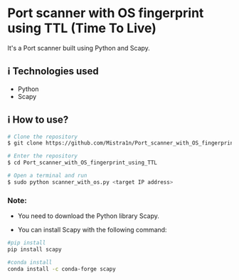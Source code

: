 # Port scanner with OS fingerprint using TTL (Time To Live)

It's a Port scanner built using Python and Scapy.

## :information_source: Technologies used

* Python
* Scapy

## :information_source: How to use?
```bash
# Clone the repository
$ git clone https://github.com/Mistra1n/Port_scanner_with_OS_fingerprint_using_TTL.git

# Enter the repository
$ cd Port_scanner_with_OS_fingerprint_using_TTL

# Open a terminal and run
$ sudo python scanner_with_os.py <target IP address>

```

### Note: 
- You need to download the Python library Scapy.

- You can install Scapy with the following command:

```bash
#pip install
pip install scapy

#conda install
conda install -c conda-forge scapy
```


